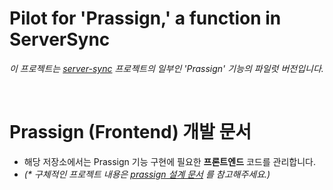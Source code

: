 # Pilot for 'Prassign,' a function in ServerSync

_이 프로젝트는 [server-sync]() 프로젝트의 일부인 'Prassign' 기능의 파일럿 버전입니다._

<br/>

# Prassign (Frontend) 개발 문서

- 해당 저장소에서는 Prassign 기능 구현에 필요한 **프론트엔드** 코드를 관리합니다.
- _(\* 구체적인 프로젝트 내용은 [prassign 설계 문서](https://github.com/indigo-net/indigo-net/blob/main/projects/server-sync/pilot-prassign.md) 를 참고해주세요.)_
